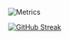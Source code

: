 ![Metrics](https://metrics.lecoq.io/679e4c4b33f1a877?template=classic&base=header%2C%20activity%2C%20community%2C%20repositories%2C%20metadata&base.indepth=false&base.hireable=false&base.skip=false&config.timezone=Asia%2FShanghai)

[![GitHub Streak](https://streak-stats.demolab.com/?user=679e4c4b33f1a877)](https://git.io/streak-stats)
